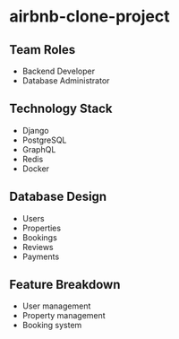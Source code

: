 # airbnb-clone-project

## Team Roles
  - Backend Developer
  - Database Administrator

## Technology Stack
  - Django
  - PostgreSQL
  - GraphQL
  - Redis
  - Docker

## Database Design
  - Users
  - Properties
  - Bookings
  - Reviews
  - Payments

## Feature Breakdown
  - User management
  - Property management
  - Booking system